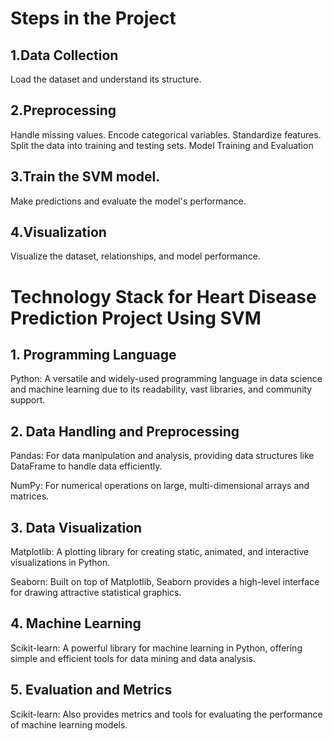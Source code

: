 # Steps in the Project

## 1.Data Collection

Load the dataset and understand its structure.
## 2.Preprocessing

Handle missing values.
Encode categorical variables.
Standardize features.
Split the data into training and testing sets.
Model Training and Evaluation

## 3.Train the SVM model.
Make predictions and evaluate the model's performance.
## 4.Visualization

Visualize the dataset, relationships, and model performance.


# Technology Stack for Heart Disease Prediction Project Using SVM

## 1. Programming Language
Python: A versatile and widely-used programming language in data science and machine learning due to its readability, vast libraries, and community support.
## 2. Data Handling and Preprocessing
Pandas: For data manipulation and analysis, providing data structures like DataFrame to handle data efficiently.

NumPy: For numerical operations on large, multi-dimensional arrays and matrices.
## 3. Data Visualization
Matplotlib: A plotting library for creating static, animated, and interactive visualizations in Python.

Seaborn: Built on top of Matplotlib, Seaborn provides a high-level interface for drawing attractive statistical graphics.
## 4. Machine Learning
Scikit-learn: A powerful library for machine learning in Python, offering simple and efficient tools for data mining and data analysis.
## 5. Evaluation and Metrics
Scikit-learn: Also provides metrics and tools for evaluating the performance of machine learning models.

